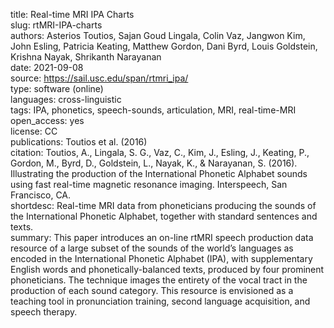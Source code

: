 title: Real-time MRI IPA Charts  
slug: rtMRI-IPA-charts  
authors: Asterios Toutios, Sajan Goud Lingala, Colin Vaz, Jangwon Kim, John Esling, Patricia Keating, Matthew Gordon, Dani Byrd, Louis Goldstein, Krishna Nayak, Shrikanth Narayanan  
date: 2021-09-08  
source: https://sail.usc.edu/span/rtmri_ipa/  
type: software (online)  
languages: cross-linguistic  
tags: IPA, phonetics, speech-sounds, articulation, MRI, real-time-MRI  
open_access: yes  
license: CC  
publications: Toutios et al. (2016)  
citation: Toutios, A., Lingala, S. G., Vaz, C., Kim, J., Esling, J., Keating, P., Gordon, M., Byrd, D., Goldstein, L., Nayak, K., & Narayanan, S. (2016). Illustrating the production of the International Phonetic Alphabet sounds using fast real-time magnetic resonance imaging. Interspeech, San Francisco, CA.  
shortdesc: Real-time MRI data from phoneticians producing the sounds of the International Phonetic Alphabet, together with standard sentences and texts.  
summary: This paper introduces an on-line rtMRI speech production data resource of a large subset of the sounds of the world’s languages as encoded in the International Phonetic Alphabet (IPA), with supplementary English words and phonetically-balanced texts, produced by four prominent phoneticians. The technique images  the entirety of the vocal tract  in the production of each sound category. This resource is envisioned as a teaching tool in pronunciation training, second language acquisition, and speech therapy.  
<!--
documentation:
tests:
coverage:
reviews:
-->
